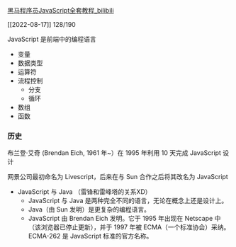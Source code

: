 [黑马程序员JavaScript全套教程_bilibili](https://www.bilibili.com/video/BV1ux411d75J?vd_source=edb3b9d2edcf09617c0c07c0499efd40)

[[2022-08-17]] 128/190

JavaScript 是前端中的编程语言

- 变量
- 数据类型
- 运算符
- 流程控制
	- 分支
	- 循环
- 数组
- 函数


### 历史
布兰登·艾奇 (Brendan Eich, 1961 年~）在 1995 年利用 10 天完成 JavaScript 设计

网景公司最初命名为 Livescript，后来在与 Sun 合作之后将其改名为 JavaScript

- JavaScript 与 Java （雷锋和雷峰塔的关系XD）
	- JavaScript 与 Java 是两种完全不同的语言，无论在概念上还是设计上。
	- Java（由 Sun 发明）是更复杂的编程语言。
	- JavaScript 由 Brendan Eich 发明。它于 1995 年出现在 Netscape 中（该浏览器已停止更新），并于 1997 年被 ECMA（一个标准协会）采纳。ECMA-262 是 JavaScript 标准的官方名称。
